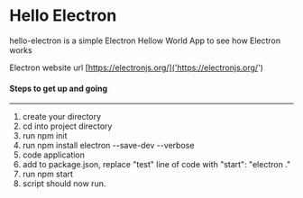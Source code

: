 # Hello Electron
hello-electron is a simple Electron Hellow World App to see how Electron works

Electron website url [https://electronjs.org/]('https://electronjs.org/')

#### Steps to get up and going
---
1. create your directory
2. cd into project directory
3. run npm init
4. run npm install electron --save-dev --verbose
5. code application
6. add to package.json, replace "test" line of code with  "start": "electron ."
7. run npm start
8. script should now run.


